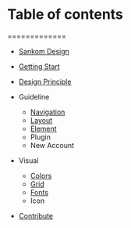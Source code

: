 
# Table of contents
=============

- [Sankom Design](../README.md)

- [Getting Start](getting-start.md)
- [Design Principle](design-principle.md)

- Guideline
  - [Navigation](guideline-navigation.md)
  - [Layout](guideline-layout.md)
  - [Element](guideline-element.md)
  - Plugin
  - New Account
  
- Visual
  - [Colors](visual-color.md)
  - [Grid](visual-grid.md)
  - [Fonts](visual-font.md)
  - Icon

- [Contribute](contribute.md)
